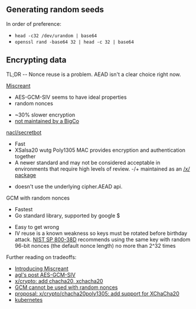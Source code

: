 
## Generating random seeds
In order of preference:
- `head -c32 /dev/urandom | base64` 
- `openssl rand -base64 32 | head -c 32 | base64`
## Encrypting data

TL;DR -- Nonce reuse is a problem. AEAD isn't a clear choice right now.

[Miscreant](https://github.com/miscreant/miscreant.go)
+ AES-GCM-SIV seems to have ideal properties
+ random nonces
- ~30% slower encryption
- [not maintained by a BigCo](https://github.com/miscreant/miscreant.go/graphs/contributors)

[nacl/secretbot](https://godoc.org/golang.org/x/crypto/nacl/secretbox)
+ Fast
+ XSalsa20 wutg Poly1305 MAC provides encryption and authentication together
+ A newer standard and may not be considered acceptable in environments that require high levels of review.
-/+ maintained as an [/x/ package](https://godoc.org/golang.org/x/crypto/nacl/secretbox)
- doesn't use the underlying cipher.AEAD api. 


GCM with random nonces
+ Fastest
+ Go standard library, supported by google $
- Easy to get wrong
- IV reuse is a known weakness so keys must be rotated before birthday attack. [NIST SP 800-38D](http://csrc.nist.gov/publications/nistpubs/800-38D/SP-800-38D.pdf) recommends using the same key with random 96-bit nonces (the default nonce length) no more than 2^32 times

Further reading on tradeoffs:
- [Introducing Miscreant](https://tonyarcieri.com/introducing-miscreant-a-multi-language-misuse-resistant-encryption-library)
- [agl's post AES-GCM-SIV](https://www.imperialviolet.org/2017/05/14/aesgcmsiv.html)
- [x/crypto: add chacha20, xchacha20](https://github.com/golang/go/issues/24485s)
- [GCM cannot be used with random nonces](https://github.com/gtank/cryptopasta/issues/14s)
- [proposal: x/crypto/chacha20poly1305: add support for XChaCha20](https://github.com/golang/go/issues/23885)
- [kubernetes](https://kubernetes.io/docs/tasks/administer-cluster/encrypt-data/#providers)
